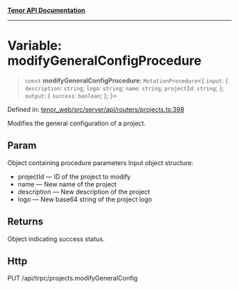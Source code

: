 [**Tenor API Documentation**](../../README.md)

***

# Variable: modifyGeneralConfigProcedure

> `const` **modifyGeneralConfigProcedure**: `MutationProcedure`\<\{ `input`: \{ `description`: `string`; `logo`: `string`; `name`: `string`; `projectId`: `string`; \}; `output`: \{ `success`: `boolean`; \}; \}\>

Defined in: [tenor\_web/src/server/api/routers/projects.ts:398](https://github.com/Apantli/Tenor/blob/b33873959b5093fc3e3d66ac4f230a78a6395bbd/tenor_web/src/server/api/routers/projects.ts#L398)

Modifies the general configuration of a project.

## Param

Object containing procedure parameters
Input object structure:
- projectId — ID of the project to modify
- name — New name of the project
- description — New description of the project
- logo — New base64 string of the project logo

## Returns

Object indicating success status.

## Http

PUT /api/trpc/projects.modifyGeneralConfig
